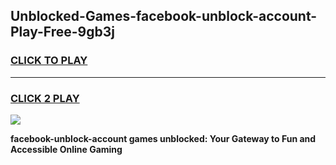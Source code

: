 
## Unblocked-Games-facebook-unblock-account-Play-Free-9gb3j
<h3>
<a href="https://premium76.site?title=facebook-unblock-account&ref=12A">CLICK TO PLAY</a></h3>
<hr>

<h3>
<a href="https://premium76.site?title=facebook-unblock-account&ref=12A">CLICK 2 PLAY</a>
  
</h3>

<a href="https://premium76.site?title=facebook-unblock-account&ref=12A"><img src="https://clearcache.store/games.png"></a>


**facebook-unblock-account games unblocked: Your Gateway to Fun and Accessible Online Gaming**
